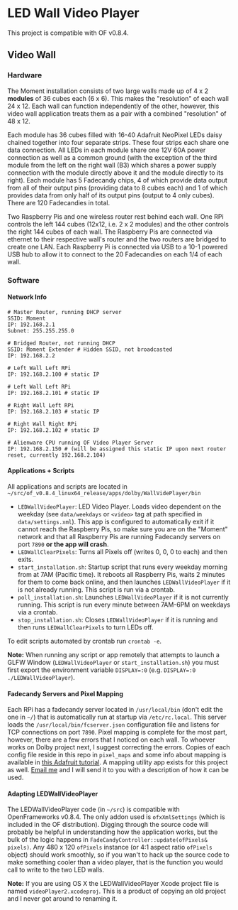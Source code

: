 # LED Wall Video Player

This project is compatible with OF v0.8.4.

## Video Wall

### Hardware

The Moment installation consists of two large walls made up of 4 x 2 __modules__ of 36 cubes each (6 x 6). This makes the "resolution" of each wall 24 x 12. Each wall can function independently of the other, however, this video wall application treats them as a pair with a combined "resolution" of 48 x 12.

Each module has 36 cubes filled with 16-40 Adafruit NeoPixel LEDs daisy chained together into four separate strips. These four strips each share one data connection. All LEDs in each module share one 12V 60A power connection as well as a common ground (with the exception of the third module from the left on the right wall (B3) which shares a power supply connection with the module directly above it and the module directly to its right). Each module has 5 Fadecandy chips, 4 of which provide data output from all of their output pins (providing data to 8 cubes each) and 1 of which provides data from only half of its output pins (output to 4 only cubes). There are 120 Fadecandies in total.

Two Raspberry Pis and one wireless router rest behind each wall. One RPi controls the left 144 cubes (12x12, i.e. 2 x 2 modules) and the other controls the right 144 cubes of each wall. The Raspberry Pis are connected via ethernet to their respective wall's router and the two routers are bridged to create one LAN. Each Raspberry Pi is connected via USB to a 10-1 powered USB hub to allow it to connect to the 20 Fadecandies on each 1/4 of each wall.

### Software

#### Network Info

```
# Master Router, running DHCP server
SSID: Moment
IP: 192.168.2.1
Subnet: 255.255.255.0

# Bridged Router, not running DHCP
SSID: Moment Extender # Hidden SSID, not broadcasted
IP: 192.168.2.2

# Left Wall Left RPi
IP: 192.168.2.100 # static IP

# Left Wall Left RPi
IP: 192.168.2.101 # static IP

# Right Wall Left RPi
IP: 192.168.2.103 # static IP

# Right Wall Right RPi
IP: 192.168.2.102 # static IP

# Alienware CPU running OF Video Player Server
IP: 192.168.2.150 # (will be assigned this static IP upon next router reset, currently 192.168.2.104)
```

#### Applications + Scripts

All applications and scripts are located in `~/src/of_v0.8.4_linux64_release/apps/dolby/WallVidePlayer/bin`

- `LEDWallVideoPlayer`: LED Video Player. Loads video dependent on the weekday (see `data/weekdays` or `<video>` tag at path specified in `data/settings.xml`). This app is configured to automatically exit if it cannot reach the Raspberry Pis, so make sure you are on the "Moment" network and that all Raspberry Pis are running Fadecandy servers on port `7890` __or the app will crash__.
- `LEDWallClearPixels`: Turns all Pixels off (writes 0, 0, 0 to each) and then exits.
- `start_installation.sh`: Startup script that runs every weekday morning from at 7AM (Pacific time). It reboots all Raspberry Pis, waits 2 minutes for them to come back online, and then launches `LEDWallVideoPlayer` if it is not already running. This script is run via a crontab.
- `poll_installation.sh`: Launches `LEDWallVideoPlayer` if it is not currently running. This script is run every minute between 7AM-6PM on weekdays via a crontab.
- `stop_installation.sh`: Closes `LEDWallVideoPlayer` if it is running and then runs `LEDWallClearPixels` to turn LEDs off.

To edit scripts automated by crontab run `crontab -e`.

__Note:__ When running any script or app remotely that attempts to launch a GLFW Window (`LEDWallVideoPlayer` or `start_installation.sh`) you must first export the environment variable `DISPLAY=:0` (e.g. `DISPLAY=:0 ./LEDWallVideoPlayer`).

#### Fadecandy Servers and Pixel Mapping

Each RPi has a fadecandy server located in `/usr/local/bin` (don't edit the one in `~/`) that is automatically run at startup via `/etc/rc.local`. This server loads the `/usr/local/bin/fcserver.json` configuration file and listens for TCP connections on port `7890`. Pixel mapping is complete for the most part, however, there are a few errors that I noticed on each wall. To whoever works on Dolby project next, I suggest correcting the errors. Copies of each config file reside in this repo in `pixel_maps` and some info about mapping is available in [this Adafruit tutorial](https://learn.adafruit.com/1500-neopixel-led-curtain-with-raspberry-pi-fadecandy/fadecandy-server-setup). A mapping utility app exists for this project as well. [Email me](mailto:brannon@brannondorsey.com) and I will send it to you with a description of how it can be used.

#### Adapting LEDWallVideoPlayer

The LEDWallVideoPlayer code (in `~/src`) is compatible with OpenFrameworks v0.8.4. The only addon used is `ofxXmlSettings` (which is included in the OF distribution). Digging through the source code will probably be helpful in understanding how the application works, but the bulk of the logic happens in `FadeCandyController::update(ofPixels& pixels)`. Any 480 x 120 `ofPixels` instance (or 4:1 aspect ratio `ofPixels` object) should work smoothly, so if you wan't to hack up the source code to make something cooler than a video player, that is the function you would call to write to the two LED walls.

__Note:__ If you are using OS X the LEDWallVideoPlayer Xcode project file is named `videoPlayer2.xcodeproj`. This is a product of copying an old project and I never got around to renaming it.


